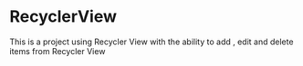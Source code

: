 # RecyclerView
This is a project using Recycler View with the ability to add , edit and delete items from Recycler View 

